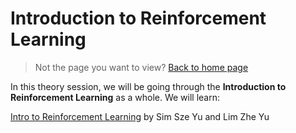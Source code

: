 # Introduction to Reinforcement Learning

> Not the page you want to view? [Back to home page](../README.md)

In this theory session, we will be going through the **Introduction to Reinforcement Learning** as a whole. We will learn:

[Intro to Reinforcement Learning](https://github.com/ZheYu03/AIStudyJam.github.io/blob/1aac4ecc75b014f20e112b047e50e8fd7d7f035e/IntroToRL/assets/Intro%20to%20RL%20AI%20Study%20Jam.pdf) by Sim Sze Yu and Lim Zhe Yu





